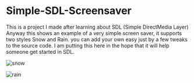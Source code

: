# Simple-SDL-Screensaver

This is a project I made after learning about SDL (Simple DirectMedia Layer)
Anyway this shows an example of a very simple screen saver, it supports two styles Snow and Rain. you can add your own easy just by a few tweaks to the source code. I am putting this here in the hope that it will help someone get started in SDL.

![snow](https://user-images.githubusercontent.com/17520035/110379419-b5277b00-804e-11eb-8f31-7bc26177ef32.png)


![rain](https://user-images.githubusercontent.com/17520035/110379525-d5573a00-804e-11eb-8c91-8a22457f11b0.png)
